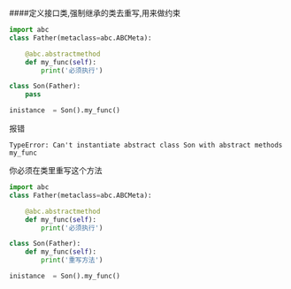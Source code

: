 ####定义接口类,强制继承的类去重写,用来做约束
```python
import abc
class Father(metaclass=abc.ABCMeta):

	@abc.abstractmethod
	def my_func(self):
		print('必须执行')

class Son(Father):
	pass

inistance  = Son().my_func()
```
报错
```
TypeError: Can't instantiate abstract class Son with abstract methods my_func
```
你必须在类里重写这个方法
```python
import abc
class Father(metaclass=abc.ABCMeta):

	@abc.abstractmethod
	def my_func(self):
		print('必须执行')

class Son(Father):
	def my_func(self):
		print('重写方法')

inistance  = Son().my_func()
```
